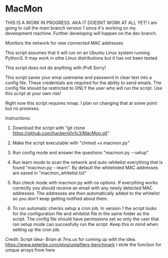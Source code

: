# MacMon
THIS IS A WORK IN PROGRESS. AKA IT DOESNT WORK AT ALL YET!
I am going to call the main branch version 1 since it's working on my development machine.  Further developing will happen on the dev branch.

Monitors the network for new connected MAC addresses

This script assumes that it will run on an Ubuntu Linux system running Python3.  It may work in othe Linux distributions but it has not been tested.

This script does not do anything with IPv6 Sorry!

This script saves your emai username and password in clear text into a config file.  These credentials are required for the ability to send emails.  The config file should be restricted to ONLY the user who will run the script.  Use this script at your own risk!

Right now this script requires nmap. I plan on changing that at some point but no promises.

Instructions:
1.  Download the script with "git clone https://github.com/hackern0v1c3/MacMon.git"

2.  Make the script executable with "chmod +x macmon.py"

3.  Run config mode and answer the questions "macmon.py --setup"

4.  Run learn mode to scan the network and auto-whitelist everything that is found "macmon.py --learn".  By default the whitelisted MAC addresses are saved in "macmon_whitelist.txt"

5.  Run check mode with macmon.py with no options.  If everything works correctly you should receive an email with any newly detected MAC addresses.  The addresses are then automatically added to the whitelist so you don't keep getting notified about them.

6.  To run automatic checks setup a cron job.  In version 1 the script looks for the configuration file and whitelist file in the same folder as the script.  The config file should have permssions set so only the user that ran setup mode can succesfully run the script.  Keep this in mind when setting up the cron job.

Credit:
  Script idea- Brian at 7ms.us for coming up with the idea.
  https://www.peterbe.com/plog/uniqifiers-benchmark I stole the function for unique arrays from here
